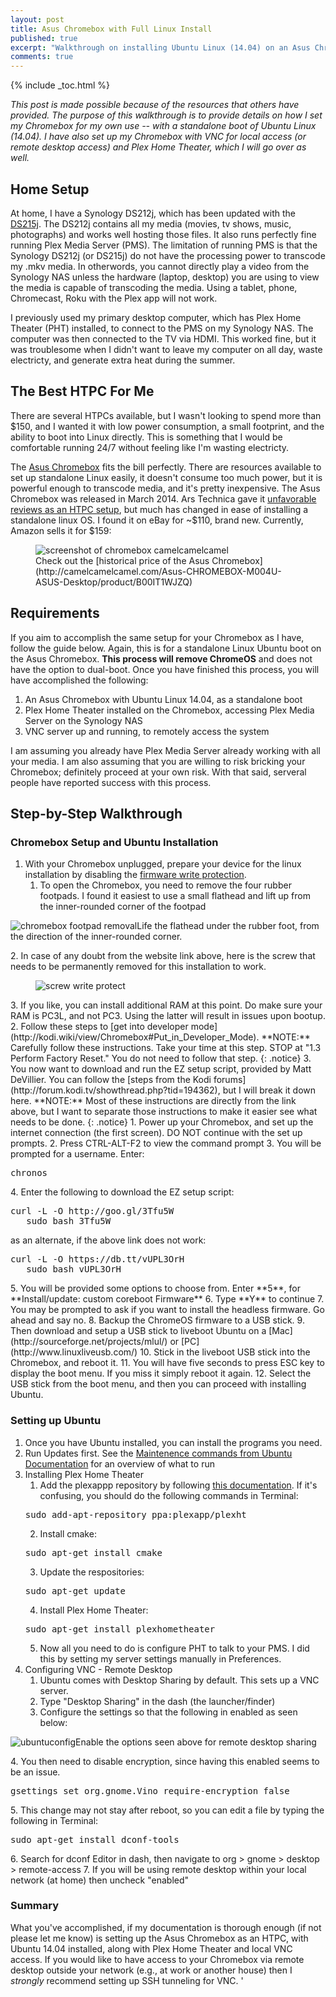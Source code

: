 ```yaml
---
layout: post
title: Asus Chromebox with Full Linux Install
published: true
excerpt: "Walkthrough on installing Ubuntu Linux (14.04) on an Asus Chromebox. This will be used as an HTPC with Plex Home Theater."
comments: true
---
```


{% include _toc.html %}


_This post is made possible because of the resources that others have provided. The purpose of this walkthrough is to provide details on how I set my Chromebox for my own use -- with a standalone boot of Ubuntu Linux (14.04). I have also set up my Chromebox with VNC for local access (or remote desktop access) and Plex Home Theater, which I will go over as well._
 
## Home Setup
At home, I have a Synology DS212j, which has been updated with the [DS215j](https://www.synology.com/en-global/products/DS215j). The DS212j contains all my media (movies, tv shows, music, photographs) and works well hosting those files. It also runs perfectly fine running Plex Media Server (PMS). The limitation of running PMS is that the Synology DS212j (or DS215j) do not have the processing power to transcode my .mkv media. In otherwords, you cannot directly play a video from the Synology NAS unless the hardware (laptop, desktop) you are using to view the media is capable of transcoding the media. Using a tablet, phone, Chromecast, Roku with the Plex app will not work. 

I previously used my primary desktop computer, which has Plex Home Theater (PHT) installed, to connect to the PMS on my Synology NAS. The computer was then connected to the TV via HDMI. This worked fine, but it was troublesome when I didn't want to leave my computer on all day, waste electricty, and generate extra heat during the summer. 

## The Best HTPC For Me
There are several HTPCs available, but I wasn't looking to spend more than $150, and I wanted it with low power consumption, a small footprint, and the ability to boot into Linux directly. This is something that I would be comfortable running 24/7 without feeling like I'm wasting electricty. 

The [Asus Chromebox](http://www.asus.com/us/ASUS_Chromebox/) fits the bill perfectly. There are resources available to set up standalone Linux easily, it doesn't consume too much power, but it is powerful enough to transcode media, and it's pretty inexpensive. The Asus Chromebox was released in March 2014. Ars Technica gave it [unfavorable reviews as an HTPC setup](http://arstechnica.com/gadgets/2014/03/review-asus-brings-chrome-os-to-mini-pcs-in-a-low-power-inexpensive-package/2/), but much has changed in ease of installing a standalone linux OS. I found it on eBay for ~$110, brand new. Currently, Amazon sells it for $159:
<figure>
  <img src="{{ site.url }}/images/chromeboxpricewatch.png" alt="screenshot of chromebox camelcamelcamel">
  <figcaption>Check out the [historical price of the Asus Chromebox](http://camelcamelcamel.com/Asus-CHROMEBOX-M004U-ASUS-Desktop/product/B00IT1WJZQ)</figcaption>
</figure>


## Requirements
If you aim to accomplish the same setup for your Chromebox as I have, follow the guide below. Again, this is for a standalone Linux Ubuntu boot on the Asus Chromebox. **This process will remove ChromeOS** and does not have the option to dual-boot. Once you have finished this process, you will have accomplished the following: 
1. An Asus Chromebox with Ubuntu Linux 14.04, as a standalone boot
2. Plex Home Theater installed on the Chromebox, accessing Plex Media Server on the Synology NAS
3. VNC server up and running, to remotely access the system

I am assuming you already have Plex Media Server already working with all your media. I am also assuming that you are willing to risk bricking your Chromebox; definitely proceed at your own risk. With that said, serveral people have reported success with this process. 

## Step-by-Step Walkthrough
### Chromebox Setup and Ubuntu Installation
1. With your Chromebox unplugged, prepare your device for the linux installation by disabling the [firmware write protection](http://kodi.wiki/view/Chromebox#Disable_Firmware_Write_Protect). 
    1. To open the Chromebox, you need to remove the four rubber footpads. I found it easiest to use a small flathead and lift up from the inner-rounded corner of the footpad
    <figure>
  <img src="{{ site.url }}/images/chromebox1.jpg" alt="chromebox footpad removal">Life the flathead under the rubber foot, from the direction of the inner-rounded corner. </figcaption>
</figure>
    2. In case of any doubt from the website link above, here is the screw that needs to be permanently removed for this installation to work.
        <figure>
  <img src="{{ site.url }}/images/chromebox2.jpg" alt="screw write protect"></figcaption>
</figure>
    3. If you like, you can install additional RAM at this point. Do make sure your RAM is PC3L, and not PC3. Using the latter will result in issues upon bootup.
2. Follow these steps to [get into developer mode](http://kodi.wiki/view/Chromebox#Put_in_Developer_Mode). 
**NOTE:** Carefully follow these instructions. Take your time at this step. STOP at "1.3 Perform Factory Reset." You do not need to follow that step.
{: .notice}
3. You now want to download and run the EZ setup script, provided by Matt DeVillier. You can follow the [steps from the Kodi forums](http://forum.kodi.tv/showthread.php?tid=194362), but I will break it down here. 
**NOTE:** Most of these instructions are directly from the link above, but I want to separate those instructions to make it easier see what needs to be done. 
{: .notice}
   1. Power up your Chromebox, and set up the internet connection (the first screen). DO NOT continue with the set up prompts.
   2. Press CTRL-ALT-F2 to view the command prompt
   3. You will be prompted for a username. Enter:
   <pre>chronos</pre>
   4. Enter the following to download the EZ setup script:
   <pre>curl -L -O http://goo.gl/3Tfu5W
   sudo bash 3Tfu5W</pre>
       as an alternate, if the above link does not work:
   <pre>curl -L -O https://db.tt/vUPL3OrH
   sudo bash vUPL3OrH</pre>
   5. You will be provided some options to choose from. Enter **5**, for **Install/update: custom coreboot Firmware**
   6. Type **Y** to continue
   7. You may be prompted to ask if you want to install the headless firmware. Go ahead and say no.
   8. Backup the ChromeOS firmware to a USB stick. 
   9. Then download and setup a USB stick to liveboot Ubuntu on a [Mac](http://sourceforge.net/projects/mlul/) or [PC](http://www.linuxliveusb.com/)
   10. Stick in the liveboot USB stick into the Chromebox, and reboot it. 
   11. You will have five seconds to press ESC key to display the boot menu. If you miss it simply reboot it again. 
   12. Select the USB stick from the boot menu, and then you can proceed with installing Ubuntu. 
    
### Setting up Ubuntu 
1. Once you have Ubuntu installed, you can install the programs you need. 
2. Run Updates first. See the [Maintenence commands from Ubuntu Documentation](https://help.ubuntu.com/community/AptGet/Howto#Maintenance_commands) for an overview of what to run   
3. Installing Plex Home Theater
    1. Add the plexappp repository by following [this documentation](https://launchpad.net/~plexapp/+archive/ubuntu/plexht). If it's confusing, you should do the following commands in Terminal:
    <pre>sudo add-apt-repository ppa:plexapp/plexht </pre>
    2. Install cmake:
    <pre>sudo apt-get install cmake </pre>
    3. Update the respositories:
    <pre>sudo apt-get update</pre>
    4. Install Plex Home Theater:
    <pre>sudo apt-get install plexhometheater</pre>
    5. Now all you need to do is configure PHT to talk to your PMS. I did this by setting my server settings manually in Preferences.
4. Configuring VNC - Remote Desktop
    1. Ubuntu comes with Desktop Sharing by default. This sets up a VNC server. 
    2. Type "Desktop Sharing" in the dash (the launcher/finder)
    3. Configure the settings so that the following in enabled as seen below:
    <figure>
  <img src="{{ site.url }}/images/remoteubuntuconfig.png" alt="ubuntuconfig">Enable the options seen above for remote desktop sharing</figcaption>
</figure>  
    4. You then need to disable encryption, since having this enabled seems to be an issue. 
    <pre>gsettings set org.gnome.Vino require-encryption false</pre>
    5. This change may not stay after reboot, so you can edit a file by typing the following in Terminal:
    <pre>sudo apt-get install dconf-tools</pre>
    6. Search for dconf Editor in dash, then navigate to org > gnome > desktop > remote-access
    7. If you will be using remote desktop within your local network (at home) then uncheck "enabled" 

### Summary
What you've accomplished, if my documentation is thorough enough (if not please let me know) is setting up the Asus Chromebox as an HTPC, with Ubuntu 14.04 installed, along with Plex Home Theater and local VNC access. If you would like to have access to your Chromebox via remote desktop outside your network (e.g., at work or another house) then I *strongly* recommend setting up SSH tunneling for VNC. '
    
 


